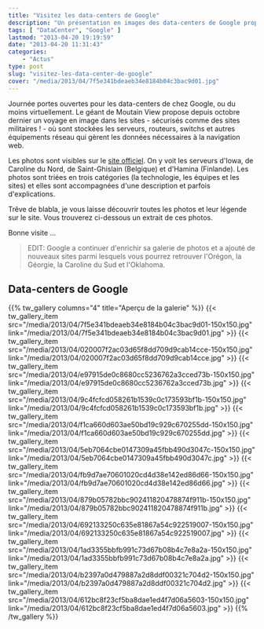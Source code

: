 ```yaml
---
title: "Visitez les data-centers de Google"
description: "Un présentation en images des data-centers de Google proposée par la firme de Mountain View (toutes les photos et plus d\'info sur leur site)."
tags: [ "DataCenter", "Google" ]
lastmod: "2013-04-20 19:19:59"
date: "2013-04-20 11:31:43"
categories:
    - "Actus"
type: post
slug: "visitez-les-data-center-de-google"
cover: "/media/2013/04/7f5e341bdeaeb34e8184b04c3bac9d01.jpg"
---
```


Journée portes ouvertes pour les data-centers de chez Google, ou du moins virtuellement. Le géant de Moutain View propose depuis octobre dernier un voyage en image dans les sites - sécurisés comme des sites militaires ! - où sont stockées les serveurs, routeurs, switchs et autres équipements réseau qui gèrent les données nécessaires à la navigation web.

Les photos sont visibles sur le [site officiel](http://www.google.com/about/datacenters/gallery/). On y voit les serveurs d'Iowa, de Caroline du Nord, de Saint-Ghislain (Belgique) et d'Hamina (Finlande). Les photos sont triées en trois catégories (la technologie, les équipes et les sites) et elles sont accompagnées d'une description et parfois d'explications.

Trêve de blabla, je vous laisse découvrir toutes les photos et leur légende sur le site. Vous trouverez ci-dessous un extrait de ces photos.

Bonne visite ...

> EDIT: Google a continuer d'enrichir sa galerie de photos et a ajouté de nouveaux sites parmi lesquels vous pourrez retrouver l'Orégon, la Géorgie, la Caroline du Sud et l'Oklahoma.

## Data-centers de Google

{{% tw_gallery columns="4" title="Aperçu de la galerie" %}}
{{< tw_gallery_item src="/media/2013/04/7f5e341bdeaeb34e8184b04c3bac9d01-150x150.jpg" link="/media/2013/04/7f5e341bdeaeb34e8184b04c3bac9d01.jpg" >}}
{{< tw_gallery_item src="/media/2013/04/020007f2ac03d65f8dd709d9cab14cce-150x150.jpg" link="/media/2013/04/020007f2ac03d65f8dd709d9cab14cce.jpg" >}}
{{< tw_gallery_item src="/media/2013/04/e97915de0c8680cc5236762a3cced73b-150x150.jpg" link="/media/2013/04/e97915de0c8680cc5236762a3cced73b.jpg" >}}
{{< tw_gallery_item src="/media/2013/04/9c4fcfcd058261b1539c0c173593bf1b-150x150.jpg" link="/media/2013/04/9c4fcfcd058261b1539c0c173593bf1b.jpg" >}}
{{< tw_gallery_item src="/media/2013/04/f1ca660d603ae50bd19c929c670255dd-150x150.jpg" link="/media/2013/04/f1ca660d603ae50bd19c929c670255dd.jpg" >}}
{{< tw_gallery_item src="/media/2013/04/5eb7064cbe0147309a45fbb490d3047c-150x150.jpg" link="/media/2013/04/5eb7064cbe0147309a45fbb490d3047c.jpg" >}}
{{< tw_gallery_item src="/media/2013/04/fb9d7ae70601020cd4d38e142ed86d66-150x150.jpg" link="/media/2013/04/fb9d7ae70601020cd4d38e142ed86d66.jpg" >}}
{{< tw_gallery_item src="/media/2013/04/879b05782bbc902411820478874f911b-150x150.jpg" link="/media/2013/04/879b05782bbc902411820478874f911b.jpg" >}}
{{< tw_gallery_item src="/media/2013/04/692133250c635e81867a54c922519007-150x150.jpg" link="/media/2013/04/692133250c635e81867a54c922519007.jpg" >}}
{{< tw_gallery_item src="/media/2013/04/1ad3355bbfb991c73d67b08b4c7e8a2a-150x150.jpg" link="/media/2013/04/1ad3355bbfb991c73d67b08b4c7e8a2a.jpg" >}}
{{< tw_gallery_item src="/media/2013/04/b2397a0d479887a2d8ddf00321c704d2-150x150.jpg" link="/media/2013/04/b2397a0d479887a2d8ddf00321c704d2.jpg" >}}
{{< tw_gallery_item src="/media/2013/04/612bc8f23cf5ba8dae1ed4f7d06a5603-150x150.jpg" link="/media/2013/04/612bc8f23cf5ba8dae1ed4f7d06a5603.jpg" >}}
{{% /tw_gallery %}}